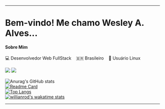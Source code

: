 <!--
**devalvez/devalvez** is a ✨ _special_ ✨ repository because its `README.md` (this file) appears on your GitHub profile.

Here are some ideas to get you started:

- 🔭 I’m currently working on ...
- 🌱 I’m currently learning ...
- 👯 I’m looking to collaborate on ...
- 🤔 I’m looking for help with ...
- 💬 Ask me about ...
- 📫 How to reach me: ...
- 😄 Pronouns: ...
- ⚡ Fun fact: ...
-->

----------------------------------------------------------------------------

# Bem-vindo! Me chamo Wesley A. Alves...
#### Sobre Mim ####
💻 Desenvolvedor Web FullStack &nbsp;&nbsp; 🇧🇷 Brasileiro &nbsp;&nbsp; 🐧 Usuário Linux <br />
<br />
[<img src="https://img.shields.io/badge/twitter-%231DA1F2.svg?&style=for-the-badge&logo=twitter&logoColor=white" />](hhttps://twitter.com/WesleyAAlves1)
[<img src = "https://img.shields.io/badge/instagram-%23E4405F.svg?&style=for-the-badge&logo=instagram&logoColor=white">](https://www.instagram.com/wesleyaalvez)
<br /><br />
![Anurag's GitHub stats](https://github-readme-stats.vercel.app/api?username=devalvez&show_icons=true&include_all_commits=true&count_private=true&theme=tokyonight&bg_color=white)
<br />
[![Readme Card](https://github-readme-stats.vercel.app/api/pin/?username=devalvez&repo=emacs-init)](https://github.com/devalvez/emacs-init)
<br />
[![Top Langs](https://github-readme-stats.vercel.app/api/top-langs/?username=anuraghazra&langs_count=4&hide_title=true)](https://github.com/anuraghazra/github-readme-stats)
<br />
[![willianrod's wakatime stats](https://github-readme-stats.vercel.app/api/wakatime?username=devalvez)](https://github.com/anuraghazra/github-readme-stats)

----------------------------------------------------------------------------------
